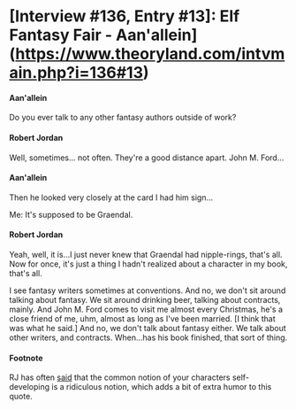 # [Interview #136, Entry #13]: Elf Fantasy Fair - Aan'allein](https://www.theoryland.com/intvmain.php?i=136#13)

#### Aan'allein

Do you ever talk to any other fantasy authors outside of work?

#### Robert Jordan

Well, sometimes... not often. They're a good distance apart. John M. Ford...

#### Aan'allein

Then he looked very closely at the card I had him sign...

Me: It's supposed to be Graendal.

#### Robert Jordan

Yeah, well, it is...I just never knew that Graendal had nipple-rings, that's all. Now for once, it's just a thing I hadn't realized about a character in my book, that's all.

I see fantasy writers sometimes at conventions. And no, we don't sit around talking about fantasy. We sit around drinking beer, talking about contracts, mainly. And John M. Ford comes to visit me almost every Christmas, he's a close friend of me, uhm, almost as long as I've been married. [I think that was what he said.] And no, we don't talk about fantasy either. We talk about other writers, and contracts. When...has his book finished, that sort of thing.

#### Footnote

RJ has often
[said](http://www.theoryland.com/intvmain.php?i=96#19)
that the common notion of your characters self-developing is a ridiculous notion, which adds a bit of extra humor to this quote.

